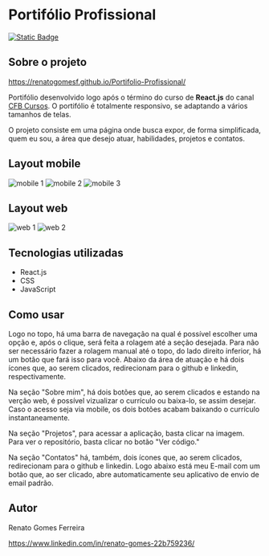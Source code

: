 # Portifólio Profissional

[![Static Badge](https://img.shields.io/badge/Licen%C3%A7a-MIT-green)](https://github.com/renatogomesf/Portifolio-Profissional/blob/main/LICENSE)

## Sobre o projeto

https://renatogomesf.github.io/Portifolio-Profissional/

Portifólio desenvolvido logo após o término do curso de **React.js** do canal [CFB Cursos](https://www.youtube.com/watch?v=1LhX2u6_BJE&list=PLx4x_zx8csUh752BVDGZkxYpY9lS40fyC&index=1&ab_channel=CFBCursos). O portifólio é totalmente responsivo, se adaptando a vários tamanhos de telas.

O projeto consiste em uma página onde busca expor, de forma simplificada, quem eu sou, a área que desejo atuar, habilidades, projetos e contatos.

## Layout mobile

![mobile 1](https://raw.githubusercontent.com/renatogomesf/imagens-projetos/main/imagens/portif%C3%B3lio%20proficional/mobile-1.png) ![mobile 2](https://raw.githubusercontent.com/renatogomesf/imagens-projetos/main/imagens/portif%C3%B3lio%20proficional/mobile-2.png) ![mobile 3](https://raw.githubusercontent.com/renatogomesf/imagens-projetos/main/imagens/portif%C3%B3lio%20proficional/mobile-3.png)

## Layout web

![web 1](https://raw.githubusercontent.com/renatogomesf/imagens-projetos/main/imagens/portif%C3%B3lio%20proficional/web-1.png) ![web 2](https://raw.githubusercontent.com/renatogomesf/imagens-projetos/main/imagens/portif%C3%B3lio%20proficional/web-2.png)

## Tecnologias utilizadas

* React.js
* CSS
* JavaScript

## Como usar

Logo no topo, há uma barra de navegação na qual é possível escolher uma opção e, após o clique, será feita a rolagem até a seção desejada. Para não ser necessário fazer a rolagem manual até o topo, do lado direito inferior, há um botão que fará isso para você. Abaixo da área de atuação e há dois ícones que, ao serem clicados, redirecionam para o github e linkedin, respectivamente.

Na seção "Sobre mim", há dois botões que, ao serem clicados e estando na verção web, é possível vizualizar o currículo ou baixa-lo, se assim desejar. Caso o acesso seja via mobile, os dois botões acabam baixando o currículo instantaneamente.

Na seção "Projetos", para acessar a aplicação, basta clicar na imagem. Para ver o repositório, basta clicar no botão "Ver código."

Na seção "Contatos" há, também, dois ícones que, ao serem clicados, redirecionam para o github e linkedin. Logo abaixo está meu E-mail com um botão que, ao ser clicado, abre automaticamente seu aplicativo de envio de email padrão.

## Autor

Renato Gomes Ferreira

https://www.linkedin.com/in/renato-gomes-22b759236/
